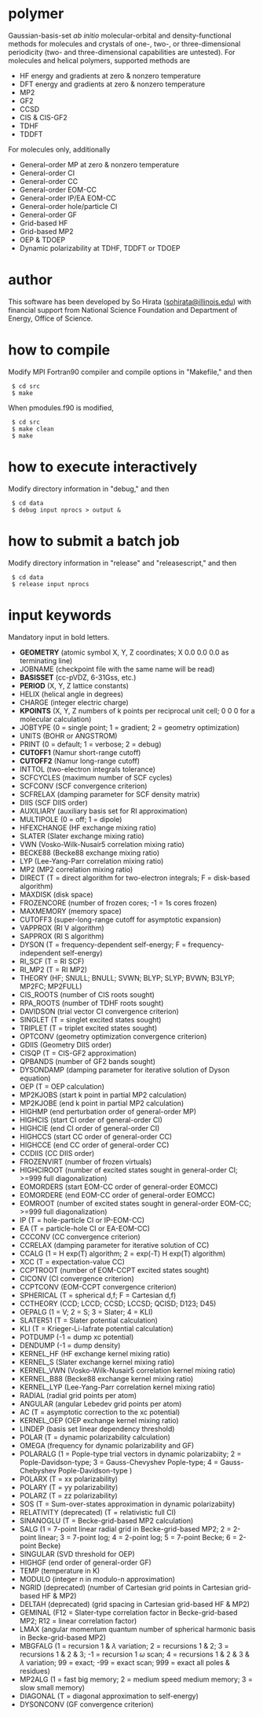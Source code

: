 # polymer
Gaussian-basis-set <i>ab initio</i> molecular-orbital and density-functional methods for molecules and crystals of one-, two-, or three-dimensional periodicity (two- and three-dimensional capabilities are untested). For molecules and helical polymers, supported methods are

* HF energy and gradients at zero & nonzero temperature
* DFT energy and gradients at zero & nonzero temperature
* MP2
* GF2
* CCSD
* CIS & CIS-GF2
* TDHF
* TDDFT

For molecules only, additionally

* General-order MP at zero & nonzero temperature
* General-order CI
* General-order CC
* General-order EOM-CC
* General-order IP/EA EOM-CC
* General-order hole/particle CI
* General-order GF
* Grid-based HF
* Grid-based MP2
* OEP & TDOEP
* Dynamic polarizability at TDHF, TDDFT or TDOEP

# author
This software has been developed by So Hirata (sohirata@illinois.edu) with financial support from National Science Foundation and Department of Energy, Office of Science.

# how to compile

Modify MPI Fortran90 compiler and compile options in "Makefile," and then

     $ cd src
     $ make

When pmodules.f90 is modified, 

     $ cd src
     $ make clean
     $ make

# how to execute interactively

Modify directory information in "debug," and then

     $ cd data
     $ debug input nprocs > output &

# how to submit a batch job

Modify directory information in "release" and "releasescript," and then

     $ cd data
     $ release input nprocs

# input keywords

Mandatory input in bold letters.

* <b>GEOMETRY</b> (atomic symbol X, Y, Z coordinates; X 0.0 0.0 0.0 as terminating line)
* JOBNAME (checkpoint file with the same name will be read)
* <b>BASISSET</b> (cc-pVDZ, 6-31Gss, etc.)
* <b>PERIOD</b> (X, Y, Z lattice constants)
* HELIX (helical angle in degrees)
* CHARGE (integer electric charge)
* <b>KPOINTS</b> (X, Y, Z numbers of k points per reciprocal unit cell; 0 0 0 for a molecular calculation)
* JOBTYPE (0 = single point; 1 = gradient; 2 = geometry optimization)
* UNITS (BOHR or ANGSTROM)
* PRINT (0 = default; 1 = verbose; 2 = debug)
* <b>CUTOFF1</b> (Namur short-range cutoff)
* <b>CUTOFF2</b> (Namur long-range cutoff)
* INTTOL (two-electron integrals tolerance)
* SCFCYCLES (maximum number of SCF cycles)
* SCFCONV (SCF convergence criterion)
* SCFRELAX (damping parameter for SCF density matrix)
* DIIS (SCF DIIS order)
* AUXILIARY (auxiliary basis set for RI approximation)
* MULTIPOLE (0 = off; 1 = dipole)
* HFEXCHANGE (HF exchange mixing ratio)
* SLATER (Slater exchange mixing ratio)
* VWN (Vosko-Wilk-Nusair5 correlation mixing ratio)
* BECKE88 (Becke88 exchange mixing ratio)
* LYP (Lee-Yang-Parr correlation mixing ratio)
* MP2 (MP2 correlation mixing ratio)
* DIRECT (T = direct algorithm for two-electron integrals; F = disk-based algorithm)
* MAXDISK (disk space)
* FROZENCORE (number of frozen cores; -1 = 1s cores frozen)
* MAXMEMORY (memory space)
* CUTOFF3 (super-long-range cutoff for asymptotic expansion)
* VAPPROX (RI V algorithm)
* SAPPROX (RI S algorithm)
* DYSON (T = frequency-dependent self-energy; F = frequency-independent self-energy)
* RI_SCF (T = RI SCF)
* RI_MP2 (T = RI MP2)
* THEORY (HF; SNULL; BNULL; SVWN; BLYP; SLYP; BVWN; B3LYP; MP2FC; MP2FULL)
* CIS_ROOTS (number of CIS roots sought)
* RPA_ROOTS (number of TDHF roots sought)
* DAVIDSON (trial vector CI convergence criterion)
* SINGLET (T = singlet excited states sought)
* TRIPLET (T = triplet excited states sought)
* OPTCONV (geometry optimization convergence criterion)
* GDIIS (Geometry DIIS order)
* CISQP (T = CIS-GF2 approximation)
* QPBANDS (number of GF2 bands sought)
* DYSONDAMP (damping parameter for iterative solution of Dyson equation)
* OEP (T = OEP calculation)
* MP2KJOBS (start k point in partial MP2 calculation)
* MP2KJOBE (end k point in partial MP2 calculation)
* HIGHMP (end perturbation order of general-order MP)
* HIGHCIS (start CI order of general-order CI)
* HIGHCIE (end CI order of general-order CI)
* HIGHCCS (start CC order of general-order CC)
* HIGHCCE (end CC order of general-order CC)
* CCDIIS (CC DIIS order)
* FROZENVIRT (number of frozen virtuals)
* HIGHCIROOT (number of excited states sought in general-order CI; >=999 full diagonalization)
* EOMORDERS (start EOM-CC order of general-order EOMCC)
* EOMORDERE (end EOM-CC order of general-order EOMCC)
* EOMROOT (number of excited states sought in general-order EOM-CC; >=999 full diagonalization)
* IP (T = hole-particle CI or IP-EOM-CC)
* EA (T = particle-hole CI or EA-EOM-CC)
* CCCONV (CC convergence criterion)
* CCRELAX (damping parameter for iterative solution of CC)
* CCALG (1 = H exp(T) algorithm; 2 = exp(-T) H exp(T) algorithm)
* XCC (T = expectation-value CC)
* CCPTROOT (number of EOM-CCPT excited states sought)
* CICONV (CI convergence criterion)
* CCPTCONV (EOM-CCPT convergence criterion)
* SPHERICAL (T = spherical d,f; F = Cartesian d,f)
* CCTHEORY (CCD; LCCD; CCSD; LCCSD; QCISD; D123; D45) 
* OEPALG (1 = V; 2 = S; 3 = Slater; 4 = KLI)
* SLATER51 (T = Slater potential calculation)
* KLI (T = Krieger-Li-Iafrate potential calculation)
* POTDUMP (-1 = dump xc potential)
* DENDUMP (-1 = dump density)
* KERNEL_HF (HF exchange kernel mixing ratio)
* KERNEL_S (Slater exchange kernel mixing ratio)
* KERNEL_VWN (Vosko-Wilk-Nusair5 correlation kernel mixing ratio)
* KERNEL_B88 (Becke88 exchange kernel mixing ratio)
* KERNEL_LYP (Lee-Yang-Parr correlation kernel mixing ratio)
* RADIAL (radial grid points per atom)
* ANGULAR (angular Lebedev grid points per atom)
* AC (T = asymptotic correction to the xc potential)
* KERNEL_OEP (OEP exchange kernel mixing ratio)
* LINDEP (basis set linear dependency threshold)
* POLAR (T = dynamic polarizability calculation)
* OMEGA (frequency for dynamic polarizability and GF)
* POLARALG (1 = Pople-type trial vectors in dynamic polarizabiity; 2 = Pople-Davidson-type; 3 = Gauss-Chevyshev Pople-type; 4 = Gauss-Chebyshev Pople-Davidson-type ) 
* POLARX (T = xx polarizability)
* POLARY (T = yy polarizability)
* POLARZ (T = zz polarizability)
* SOS (T = Sum-over-states approximation in dynamic polarizabiity)
* RELATIVITY (deprecated) (T = relativistic full CI)
* SINANOGLU (T = Becke-grid-based MP2 calculation)
* SALG (1 = 7-point linear radial grid in Becke-grid-based MP2; 2 = 2-point linear; 3 = 7-point log; 4 = 2-point log; 5 = 7-point Becke; 6 = 2-point Becke)
* SINGULAR (SVD threshold for OEP)
* HIGHGF (end order of general-order GF)
* TEMP (temperature in K)
* MODULO (integer n in modulo-n approximation)
* NGRID (deprecated) (number of Cartesian grid points in Cartesian grid-based HF & MP2)
* DELTAH (deprecated) (grid spacing in Cartesian grid-based HF & MP2)
* GEMINAL (F12 = Slater-type correlation factor in Becke-grid-based MP2; R12 = linear correlation factor)
* LMAX (angular momentum quantum number of spherical harmonic basis in Becke-grid-based MP2)
* MBGFALG (1 = recursion 1 & $\lambda$ variation; 2 = recursions 1 & 2; 3 = recursions 1 & 2 & 3; -1 = recursion 1 $\omega$ scan; 4 = recursions 1 & 2 & 3 & $\lambda$ variation; 99 = exact; -99 = exact scan; 999 = exact all poles & residues)
* MP2ALG (1 = fast big memory; 2 = medium speed medium memory; 3 = slow small memory)
* DIAGONAL (T = diagonal approximation to self-energy)
* DYSONCONV (GF convergence criterion)                                       
     
